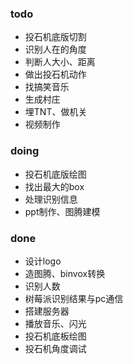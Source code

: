 ### todo
- 投石机底版切割
- 识别人在的角度
- 判断人大小、距离
- 做出投石机动作
- 找搞笑音乐
- 生成村庄
- 埋TNT、做机关
- 视频制作

### doing
- 投石机底版绘图
- 找出最大的box
- 处理识别信息
- ppt制作、图腾建模

### done
- 设计logo
- 造图腾、binvox转换
- 识别人数
- 树莓派识别结果与pc通信
- 搭建服务器
- 播放音乐、闪光
- 投石机底板绘图
- 投石机角度调试
